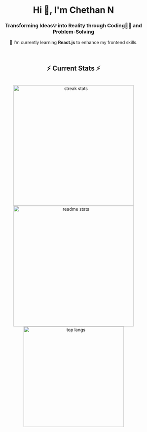 <h1 align="center">Hi 👋, I'm Chethan N</h1>
<h3 align="center">Transforming Ideas💡 into Reality through Coding👨‍💻 and Problem-Solving</h3>

<p align="center">🌱 I’m currently learning <b>React.js</b>  to enhance my frontend skills.</p>

<br/>
  <h2 align="center">⚡ Current Stats ⚡</h2>
<br>

<div align=center>
  <img width=390 src="https://streak-stats.demolab.com/?user==c-hetha-n&count_private=true&theme=react&border_radius=10" alt="streak stats"/>
  <img width=390 src="https://github-readme-stats.vercel.app/api?username=c-hetha-n&show_icons=true&theme=react&rank_icon=github&border_radius=10" alt="readme stats" />
  <img width=325 align="center" src="https://github-readme-stats.vercel.app/api/top-langs/?username=c-hetha-n&hide=HTML&langs_count=8&layout=compact&theme=react&border_radius=10&size_weight=0.5&count_weight=0.5&exclude_repo=github-readme-stats" alt="top langs" />
</div>
